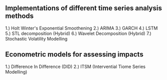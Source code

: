 ## Implementations of different time series analysis methods

1.) Holt Winter's Exponential Smoothening
2.) ARIMA
3.) GARCH
4.) LSTM
5.) STL decomposition (Hybrid)
6.) Wavelet Decomposition (Hybrid)
7.) Stochastic Volatility Modelling

## Econometric models for assessing impacts

1.) Difference In Difference (DID)
2.) ITSM (Intervential Tiome Series Modelling)
